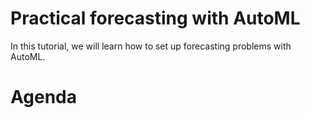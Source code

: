 # Practical forecasting with AutoML

In this tutorial, we will learn how to set up forecasting problems with AutoML.

# Agenda
